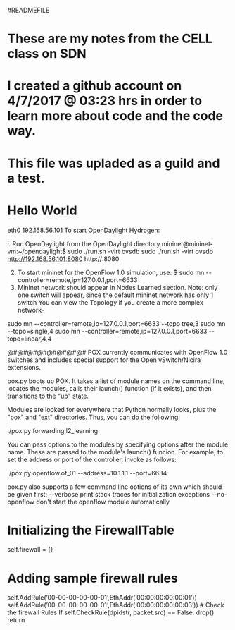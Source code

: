 #READMEFILE
# These are my notes from the CELL class on SDN
# I created a github account on 4/7/2017 @ 03:23 hrs in order to learn more about code and the code way. 
# This file was upladed as a guild and a test. 
#
# Hello World



eth0 192.168.56.101
    To start OpenDaylight Hydrogen:

i. Run OpenDaylight from the OpenDaylight directory 
mininet@mininet-vm:~/opendaylight$ sudo ./run.sh -virt ovsdb
sudo ./run.sh -virt ovsdb
http://192.168.56.101:8080
http://<host only ip-address-of-machine-where-you-ran-opendaylight>:8080

2. To start mininet for the OpenFlow 1.0 simulation, use:
$ sudo mn --controller=remote,ip=127.0.0.1,port=6633
3. Mininet network should appear in Nodes Learned section.
Note: only one switch will appear, since the default mininet network has only 1 switch
You can view the Topology if you create a more complex network- 

sudo mn --controller=remote,ip=127.0.0.1,port=6633 --topo tree,3
sudo mn --topo=single,4
sudo mn --controller=remote,ip=127.0.0.1,port=6633 --topo=linear,4,4



@#@#@#@#@#@#@#@#
POX currently communicates with OpenFlow 1.0 switches and includes
special support for the Open vSwitch/Nicira extensions.

pox.py boots up POX. It takes a list of module names on the command line,
locates the modules, calls their launch() function (if it exists), and
then transitions to the "up" state.

Modules are looked for everywhere that Python normally looks, plus the
"pox" and "ext" directories.  Thus, you can do the following:

  ./pox.py forwarding.l2_learning

You can pass options to the modules by specifying options after the module
name.  These are passed to the module's launch() funcion.  For example,
to set the address or port of the controller, invoke as follows:

  ./pox.py openflow.of_01 --address=10.1.1.1 --port=6634

pox.py also supports a few command line options of its own which should
be given first:
 --verbose      print stack traces for initialization exceptions
 --no-openflow  don't start the openflow module automatically
 
 
 
 
 
 
# Initializing the FirewallTable
self.firewall = {}
# Adding sample firewall rules
self.AddRule(’00-00-00-00-00-01’,EthAddr(’00:00:00:00:00:01’))
self.AddRule(’00-00-00-00-00-01’,EthAddr(’00:00:00:00:00:03’))
    # Check the firewall Rules
    If self.CheckRule(dpidstr, packet.src) == False:
       drop()
       return
       
       
